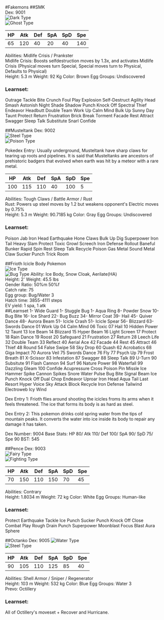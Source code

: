 #Fakemons
##SMK  
Dex: 9001   
![Dark Type](http://play.pokemonshowdown.com/sprites/types/Dark.png)  
![Ghost Type](http://play.pokemonshowdown.com/sprites/types/Ghost.png)


| HP | Atk | Def | SpA | SpD | Spe |
|----|-----|-----|-----|-----|-----|
| 65 | 120 | 40  | 20  | 40  | 140 |

Abilities: Midlife Crisis / Prankster<br/>
Midlife Crisis: Boosts selfdestruction moves by 1.3x, and activates Midlife Crisis (Physical moves turn Special, Special moves turn to Physical, Defaults to Physical)<br/>
Height: 5.3 m Weight: 92 Kg	Color: Brown	Egg Groups: Undiscovered<br/>
### Learnset:	
Outrage
Tackle
Bite
Crunch
Foul Play
Explosion
Self-Destruct
Agility
Head Smash
Astonish
Night Shade
Shadow Punch
Knock Off
Spectral Thief
Endeavor
Headbutt
Double Team
Work Up
Calm Mind
Bulk Up
Sunny Day
Taunt
Protect
Return
Frustration
Brick Break
Torment
Facade
Rest
Attract
Swagger
Sleep Talk
Substitute
Snarl
Confide

##Musteltank
Dex: 9002   
![Steel Type](http://play.pokemonshowdown.com/sprites/types/Steel.png)  
![Poison Type](http://play.pokemonshowdown.com/sprites/types/Poison.png)

Pokedex Entry: Usually underground, Musteltank have sharp claws for tearing up roots and pipelines. It is said that Musteltanks are ancestors of prehistoric badgers that evolved when earth was hit by a meteor with a rare metal.

| HP | Atk | Def | SpA | SpD | Spe |
|----|-----|-----|-----|-----|-----|
| 100| 115 | 110 | 40  | 100 | 5   |

Abilities: Tough Claws / Battle Armor / Rust<br/>
Rust: Powers up steel moves by 1.2 but weakens opponent's Electric moves by 0.75%<br/>
Height: 5.3 m Weight: 90.7185 kg Color: Gray	Egg Groups: Undiscovered<br/>
### Learnset:
Poison Jab
Iron Head
Earthquake
Hone Claws
Bulk Up
Dig
Superpower
Iron Tail
Heavy Slam
Protect
Toxic
Growl
Screech
Iron Defense
Rollout
Baneful Bunker
Rapid Spin
Rest
Sleep Talk
Recycle
Poison Gas
Metal Sound
Metal Claw
Sucker Punch
Trick Room


##Frioth
Icicle Body Pokemon<br>
![Ice Type](http://play.pokemonshowdown.com/sprites/types/Ice.png)  
![Bug Type](http://play.pokemonshowdown.com/sprites/types/Bug.png)
Ability: Ice Body, Snow Cloak, Aerilate(HA)<br>
Height: 2' Weight: 45.5 lbs<br>
Gender Ratio: 50%m 50%f<br>
Catch rate: 75<br>
Egg group: Bug/Water 3 <br>
Hatch time: 3855-4111 steps <br>
EV yield: 1 spa, 1 atk<br>
##Learnset
1- Wide Guard
1- Stuggle Bug
1- Aqua Ring
8- Powder Snow
10- Bug Bite
16- Ice Shard
22- Bug Buzz
34- Mirror Coat
39- Hail
45- Quiver Dance
48- Aurora Beam
51- Icicle Crash
51- Icicle Spear
56- Blizzard
63- Swords Dance
01 Work Up
04 Calm Mind
06 Toxic
07 Hail
10 Hidden Power
12 Taunt
13 Ice Beam
14 Blizzard
15 Hyper Beam
16 Light Screen
17 Protect
18 Rain Dance
19 Roost
20 Safeguard
21 Frustration
27 Return
28 Leech Life
32 Double Team
33 Reflect
40 Aerial Ace
42 Facade
44 Rest
45 Attract
46 Thief
48 Round
54 False Swipe
58 Sky Drop
60 Quash
62 Acrobatics
68 Giga Impact
70 Aurora Veil
75 Swords Dance
76 Fly
77 Psych Up
79 Frost Breath
81 X-Scissor
83 Infestation
87 Swagger
88 Sleep Talk
89 U-Turn
90 Subsitute
91 Flash Cannon
94 Surf
96 Nature Power
98 Waterfall
99 Dazzling Gleam
100 Confide
Acupressure
Cross Poison
Pin Missle
Ice Hammer
Spike Cannon
Spikes
Snore
Water Pulse
Bug Bite
Signal Beam
Ice Punch
Knock Off
Dual Chop
Endeavor
Uproar
Iron Head
Aqua Tail
Last Resort
Hyper Voice
Sky Attack
Block
Recycle
Iron Defense
Tailwind
Electroweb
Icy Wind
 
Dex Entry 1: Frioth flies around shooting the icicles
froms its arms when it feels threatened. The ice that
forms its body is as hard as steel.
 
Dex Entry 2: This pokemon drinks cold spring water from the
tips of mountain peaks. It converts the water into ice inside its
body to repair any damage it has taken.
 
Dex Number: 9004
Base Stats: HP 80/ Atk 110/ Def 100/ SpA 90/ SpD 75/ Spe 90  BST: 545

##Pence
Dex: 9003   
![Fairy Type](http://play.pokemonshowdown.com/sprites/types/Fairy.png)  
![Fighting Type](http://play.pokemonshowdown.com/sprites/types/Fighting.png)

| HP | Atk | Def | SpA | SpD | Spe |
|----|-----|-----|-----|-----|-----|
| 70 | 150 | 110 | 150 | 70  | 45  |

Abilities: Contrary<br/>
Height: 1.8034 m Weight: 72 kg Color: White	Egg Groups: Human-like<br/>
### Learnset:
Protect
Earthquake
Tackle
Ice Punch
Sucker Punch
Knock Off
Close Combat
Play Rough
Drain Punch
Superpower
Moonblast
Focus Blast
Aura Sphere

##Octanko
Dex: 9005
![Water Type](http://play.pokemonshowdown.com/sprites/types/Water.png)  
![Steel Type](http://play.pokemonshowdown.com/sprites/types/Steel.png)

| HP | Atk | Def | SpA | SpD | Spe |
|----|-----|-----|-----|-----|-----|
| 90 | 105 | 110 | 125 | 85  | 40  |

Abilities: Shell Armor / Sniper / Regenerator<br/>
Height: 103 m Weight: 532 kg Color: Blue	Egg Groups: Water 3<br/>
Prevo: Octillery<br/>
### Learnset:
All of Octillery's moveset + Recover and Hurricane.
